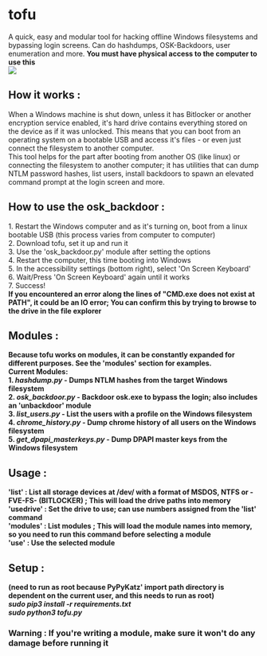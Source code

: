 # tofu
A quick, easy and modular tool for hacking offline Windows filesystems and bypassing login screens. Can do hashdumps, OSK-Backdoors, user enumeration and more. <b>You must have physical access to the computer to use this</b><br> 
<img src="https://raw.githubusercontent.com/stoatsec/tofu/main/tofu.png"></img>

<h2> How it works : </h2>
When a Windows machine is shut down, unless it has Bitlocker or another encryption service enabled, it's hard drive contains everything stored on the device as if it was unlocked. This means that you can boot from an operating system on a bootable USB and access it's files - or even just connect the filesystem to another computer. <br>This tool helps for the part after booting from another OS (like linux) or connecting the filesystem to another computer; it has utilities that can dump NTLM password hashes, list users, install backdoors to spawn an elevated command prompt at the login screen and more. 

<h2>How to use the osk_backdoor : </h2>
1. Restart the Windows computer and as it's turning on, boot from a linux bootable USB (this process varies from computer to computer)<br>
2. Download tofu, set it up and run it<br>
3. Use the 'osk_backdoor.py' module after setting the options<br>
4. Restart the computer, this time booting into Windows<br>
5. In the accessibility settings (bottom right), select 'On Screen Keyboard'<br>
6. Wait/Press 'On Screen Keyboard' again until it works<br>
7. Success!<br>
<b>If you encountered an error along the lines of "CMD.exe does not exist at PATH", it could be an IO error; You can confirm this by trying to browse to the drive in the file explorer</i><br>

<h2>Modules : </h2>
Because tofu works on modules, it can be constantly expanded for different purposes. See the 'modules' section for examples.<br>
Current Modules:<br>
1. <i>hashdump.py</i> - Dumps NTLM hashes from the target Windows filesystem<br>
2. <i>osk_backdoor.py</i> - Backdoor osk.exe to bypass the login; also includes an 'unbackdoor' module<br>
3. <i>list_users.py</i> - List the users with a profile on the Windows filesystem<br>
4. <i>chrome_history.py</i> - Dump chrome history of all users on the Windows filesystem<br>
5. <i>get_dpapi_masterkeys.py</i> - Dump DPAPI master keys from the Windows filesystem<br>

<h2>Usage : </h2>
'list' : List all storage devices at /dev/ with a format of MSDOS, NTFS or -FVE-FS- (BITLOCKER) ; This will load the drive paths into memory<br>
'usedrive' : Set the drive to use; can use numbers assigned from the 'list' command<br>
'modules' : List modules ; This will load the module names into memory, so you need to run this command before selecting a module<br>
'use' : Use the selected module<br>

<h2>Setup : </h2>
 <b>(need to run as root because PyPyKatz' import path directory is dependent on the current user, and this needs to run as root)</b><br>
<i>sudo pip3 install -r requirements.txt<br>
sudo python3 tofu.py</i>

<h3><b>Warning : If you're writing a module, make sure it won't do any damage before running it<br> </b></h3>

